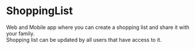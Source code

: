 # ShoppingList
Web and Mobile app where you can create a shopping list and share it with your family.
 <br /> Shopping list can be updated by all users that have access to it.
